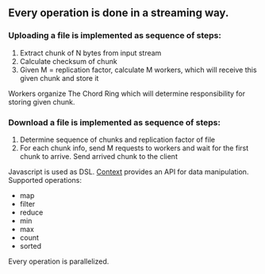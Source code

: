 ## Every operation is done in a streaming way.

### Uploading a file is implemented as sequence of steps:

1. Extract chunk of N bytes from input stream
2. Calculate checksum of chunk
3. Given M = replication factor, calculate M workers, which will receive this given chunk and store it

Workers organize The Chord Ring which will determine responsibility for storing given chunk.
### Download a file is implemented as sequence of steps:

1. Determine sequence of chunks and replication factor of file
2. For each chunk info, send M requests to workers and wait for the first chunk to arrive. Send arrived chunk to the client


Javascript is used as DSL. [Context](https://github.com/alexsderkach/datastore/blob/master/server/src/main/java/io/datastore/server/execution/scripting/Context.java) provides an API for data manipulation. Supported operations:
- map
- filter
- reduce
- min
- max
- count
- sorted

Every operation is parallelized.
